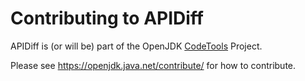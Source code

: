 # Contributing to APIDiff

APIDiff is (or will be) part of the OpenJDK [CodeTools] Project.

Please see <https://openjdk.java.net/contribute/> for how to contribute.


[CodeTools]: https://openjdk.java.net/projects/code-tools